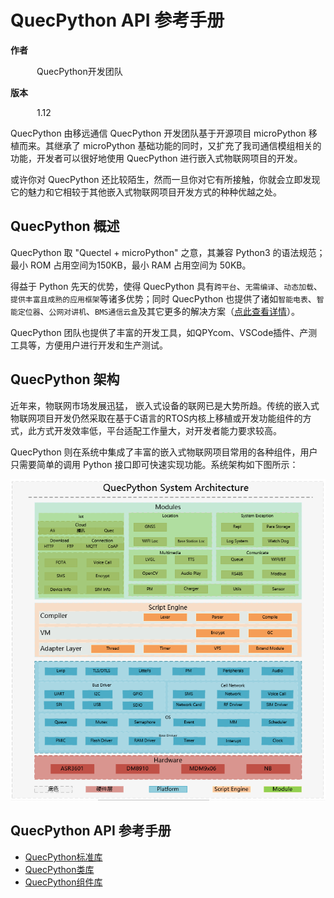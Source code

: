 # QuecPython API 参考手册

**作者**

&emsp;&emsp;&emsp;QuecPython开发团队

**版本**

&emsp;&emsp;&emsp;1.12

QuecPython 由移远通信 QuecPython 开发团队基于开源项目 microPython 移植而来。其继承了 microPython 基础功能的同时，又扩充了我司通信模组相关的功能，开发者可以很好地使用 QuecPython 进行嵌入式物联网项目的开发。

或许你对 QuecPython 还比较陌生，然而一旦你对它有所接触，你就会立即发现它的魅力和它相较于其他嵌入式物联网项目开发方式的种种优越之处。

## QuecPython 概述

QuecPython 取 "Quectel + microPython" 之意，其兼容 Python3 的语法规范；最小 ROM 占用空间为150KB，最小 RAM 占用空间为 50KB。

得益于 Python 先天的优势，使得 QuecPython 具有`跨平台`、`无需编译`、`动态加载`、`提供丰富且成熟的应用框架`等诸多优势；同时 QuecPython 也提供了诸如`智能电表`、`智能定位器`、`公网对讲机`、`BMS通信云盒`及其它更多的解决方案（[点此查看详情](./url)<!--FIXME on url-->）。

QuecPython 团队也提供了丰富的开发工具，如QPYcom、VSCode插件、产测工具等，方便用户进行开发和生产测试。

## QuecPython 架构

近年来，物联网市场发展迅猛， 嵌入式设备的联网已是大势所趋。传统的嵌入式物联网项目开发仍然采取在基于C语言的RTOS内核上移植或开发功能组件的方式，此方式开发效率低，平台适配工作量大，对开发者能力要求较高。

QuecPython 则在系统中集成了丰富的嵌入式物联网项目常用的各种组件，用户只需要简单的调用 Python 接口即可快速实现功能。系统架构如下图所示：

![](./media/QuecPython架构.png)

## QuecPython API 参考手册

- [QuecPython标准库](./QuecPython_stdlib/README.md)
- [QuecPython类库](./QuecPython_classlib/README.md)
- [QuecPython组件库](./QuecPython_componentlib/README.md)
